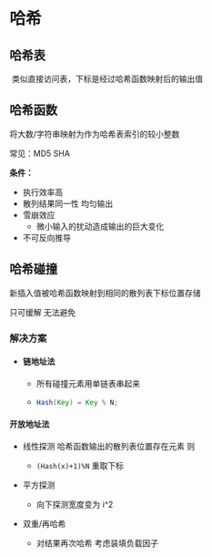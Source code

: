 # 哈希

## 哈希表

​	类似直接访问表，下标是经过哈希函数映射后的输出值





## 哈希函数

将大数/字符串映射为作为哈希表索引的较小整数

常见：MD5 SHA



**条件：**

- 执行效率高
- 散列结果同一性 均匀输出
- 雪崩效应
  - 微小输入的扰动造成输出的巨大变化
- 不可反向推导



## 哈希碰撞

新插入值被哈希函数映射到相同的散列表下标位置存储



只可缓解 无法避免

### 解决方案

- #### 链地址法

  - 所有碰撞元素用单链表串起来

  - ``` java
    Hash(Key) = Key % N;
    ```





#### 开放地址法

- 线性探测 哈希函数输出的散列表位置存在元素 则

  - `(Hash(x)+1)%N` 重取下标

- 平方探测

  - 向下探测宽度变为 i^2

- 双重/再哈希

  - 对结果再次哈希 考虑装填负载因子

    

  

































